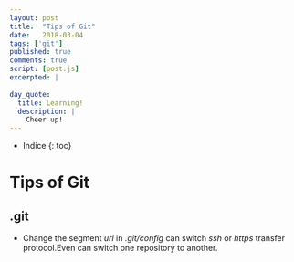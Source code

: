 ```yaml
---
layout: post
title:  "Tips of Git"
date:   2018-03-04 
tags: ['git']
published: true
comments: true
script: [post.js]
excerpted: |
        
day_quote:
  title: Learning!
  description: |
    Cheer up!
---
```


* Indice
{: toc}

# Tips of Git

## .git
 
  - Change the segment *url* in *.git/config* can switch *ssh* or *https* transfer protocol.Even can switch one repository to another.

